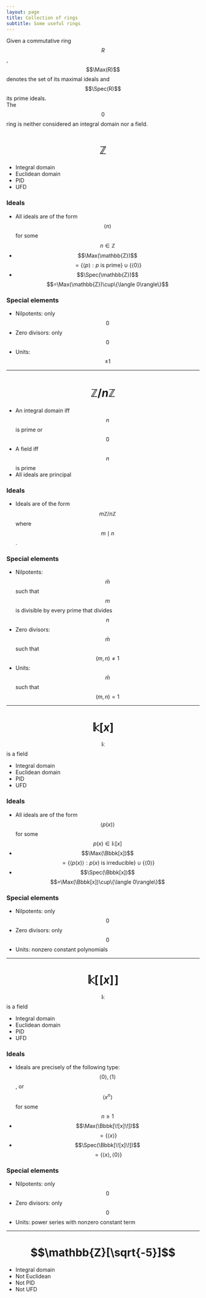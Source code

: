 ```yaml
---
layout: page
title: Collection of rings
subtitle: Some useful rings
---
```


$$\newcommand{\Max}{\operatorname{Max}}$$
$$\newcommand{\Spec}{\operatorname{Spec}}$$

Given a commutative ring $$R$$, $$\Max(R)$$ denotes the set of its maximal ideals and $$\Spec(R)$$ its prime ideals.  
The $$0$$ ring is neither considered an integral domain nor a field.

# $$\mathbb{Z}$$
* Integral domain
* Euclidean domain
* PID
* UFD

### Ideals
* All ideals are of the form $$\langle n\rangle$$ for some $$n \in \mathbb{Z}$$
* $$\Max(\mathbb{Z})$$ $$=\{\langle p\rangle : p \text{ is prime}\}\cup\{\langle 0\rangle\}$$
* $$\Spec(\mathbb{Z})$$ $$=\Max(\mathbb{Z})\cup\{\langle 0\rangle\}$$

### Special elements
* Nilpotents: only $$0$$
* Zero divisors: only $$0$$
* Units: $$\pm 1$$

---

# $$\mathbb{Z}/n\mathbb{Z}$$
* An integral domain iff $$n$$ is prime or $$0$$
* A field iff $$n$$ is prime
* All ideals are principal

### Ideals
* Ideals are of the form $$m\mathbb{Z}/n\mathbb{Z}$$ where $$m \mid n$$.

### Special elements
* Nilpotents: $$\bar{m}$$ such that $$m$$ is divisible by every prime that divides $$n$$
* Zero divisors: $$\bar{m}$$ such that $$(m, n) \neq 1$$
* Units: $$\bar{m}$$ such that $$(m, n) = 1$$

---

# $$\Bbbk[x]$$
$$\Bbbk$$ is a field
* Integral domain
* Euclidean domain
* PID
* UFD

### Ideals
* All ideals are of the form $$\langle p(x)\rangle$$ for some $$p(x) \in \Bbbk[x]$$
* $$\Max(\Bbbk[x])$$ $$= \{\langle p(x)\rangle : p(x) \text{ is irreducible}\}\cup\{\langle 0\rangle\}$$
* $$\Spec(\Bbbk[x])$$ $$=\Max(\Bbbk[x])\cup\{\langle 0\rangle\}$$

### Special elements
* Nilpotents: only $$0$$
* Zero divisors: only $$0$$
* Units: nonzero constant polynomials

---

# $$\Bbbk [\![x]\!]$$
$$\Bbbk$$ is a field
* Integral domain
* Euclidean domain
* PID
* UFD

### Ideals
* Ideals are precisely of the following type: $$\langle 0\rangle, \langle 1\rangle$$, or $$\langle x^n\rangle$$ for some $$n \ge 1$$
* $$\Max(\Bbbk[\![x]\!])$$ $$=\{\langle x\rangle\} $$
* $$\Spec(\Bbbk[\![x]\!])$$ $$=\{\langle x\rangle, \langle 0\rangle\}$$

### Special elements
* Nilpotents: only $$0$$
* Zero divisors: only $$0$$
* Units: power series with nonzero constant term

---

# $$\mathbb{Z}[\sqrt{-5}]$$

* Integral domain
* Not Euclidean
* Not PID
* Not UFD
